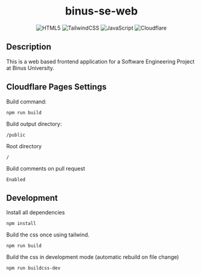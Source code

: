 <div align="center">

# binus-se-web

![HTML5](https://img.shields.io/badge/html5-%23E34F26.svg?style=for-the-badge&logo=html5&logoColor=white)
![TailwindCSS](https://img.shields.io/badge/tailwindcss-%2338B2AC.svg?style=for-the-badge&logo=tailwind-css&logoColor=white)
![JavaScript](https://img.shields.io/badge/javascript-%23323330.svg?style=for-the-badge&logo=javascript&logoColor=%23F7DF1E)
![Cloudflare](https://img.shields.io/badge/Cloudflare-F38020?style=for-the-badge&logo=Cloudflare&logoColor=white)

</div>

## Description

This is a web based frontend application for a Software Engineering Project at Binus University.

## Cloudflare Pages Settings

Build command:

```
npm run build
```

Build output directory:

```
/public
```

Root directory

```
/
```

Build comments on pull request

```
Enabled
```

## Development

Install all dependencies

```
npm install
```

Build the css once using tailwind.

```
npm run build
```

Build the css in development mode (automatic rebuild on file change)

```
npm run buildcss-dev
```
